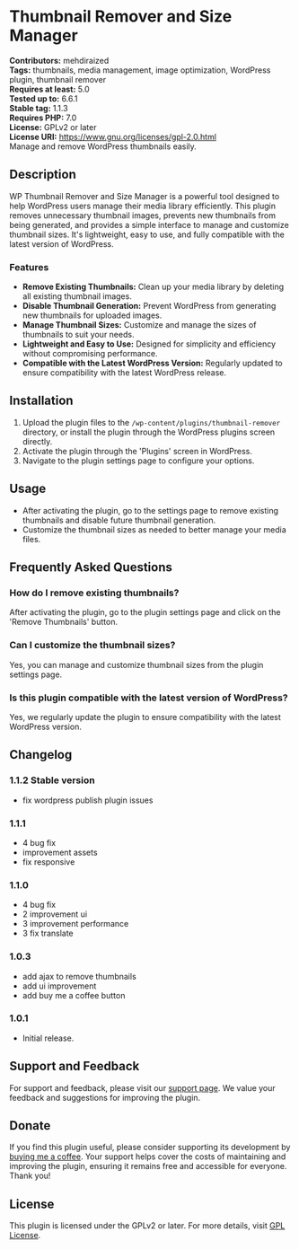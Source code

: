# Thumbnail Remover and Size Manager

**Contributors:** mehdiraized  
**Tags:** thumbnails, media management, image optimization, WordPress plugin, thumbnail remover  
**Requires at least:** 5.0  
**Tested up to:** 6.6.1  
**Stable tag:** 1.1.3  
**Requires PHP:** 7.0  
**License:** GPLv2 or later  
**License URI:** https://www.gnu.org/licenses/gpl-2.0.html  
Manage and remove WordPress thumbnails easily.

## Description

WP Thumbnail Remover and Size Manager is a powerful tool designed to help WordPress users manage their media library efficiently. This plugin removes unnecessary thumbnail images, prevents new thumbnails from being generated, and provides a simple interface to manage and customize thumbnail sizes. It's lightweight, easy to use, and fully compatible with the latest version of WordPress.

### Features

- **Remove Existing Thumbnails:** Clean up your media library by deleting all existing thumbnail images.
- **Disable Thumbnail Generation:** Prevent WordPress from generating new thumbnails for uploaded images.
- **Manage Thumbnail Sizes:** Customize and manage the sizes of thumbnails to suit your needs.
- **Lightweight and Easy to Use:** Designed for simplicity and efficiency without compromising performance.
- **Compatible with the Latest WordPress Version:** Regularly updated to ensure compatibility with the latest WordPress release.

## Installation

1. Upload the plugin files to the `/wp-content/plugins/thumbnail-remover` directory, or install the plugin through the WordPress plugins screen directly.
2. Activate the plugin through the 'Plugins' screen in WordPress.
3. Navigate to the plugin settings page to configure your options.

## Usage

- After activating the plugin, go to the settings page to remove existing thumbnails and disable future thumbnail generation.
- Customize the thumbnail sizes as needed to better manage your media files.

## Frequently Asked Questions

### How do I remove existing thumbnails?

After activating the plugin, go to the plugin settings page and click on the 'Remove Thumbnails' button.

### Can I customize the thumbnail sizes?

Yes, you can manage and customize thumbnail sizes from the plugin settings page.

### Is this plugin compatible with the latest version of WordPress?

Yes, we regularly update the plugin to ensure compatibility with the latest WordPress version.

## Changelog

### 1.1.2 Stable version

- fix wordpress publish plugin issues

### 1.1.1

- 4 bug fix
- improvement assets
- fix responsive

### 1.1.0

- 4 bug fix
- 2 improvement ui
- 3 improvement performance
- 3 fix translate

### 1.0.3

- add ajax to remove thumbnails
- add ui improvement
- add buy me a coffee button

### 1.0.1

- Initial release.

## Support and Feedback

For support and feedback, please visit our [support page](https://mehd.ir). We value your feedback and suggestions for improving the plugin.

## Donate

If you find this plugin useful, please consider supporting its development by [buying me a coffee](https://www.buymeacoffee.com/mehdiraized). Your support helps cover the costs of maintaining and improving the plugin, ensuring it remains free and accessible for everyone. Thank you!

## License

This plugin is licensed under the GPLv2 or later. For more details, visit [GPL License](https://www.gnu.org/licenses/gpl-2.0.html).
